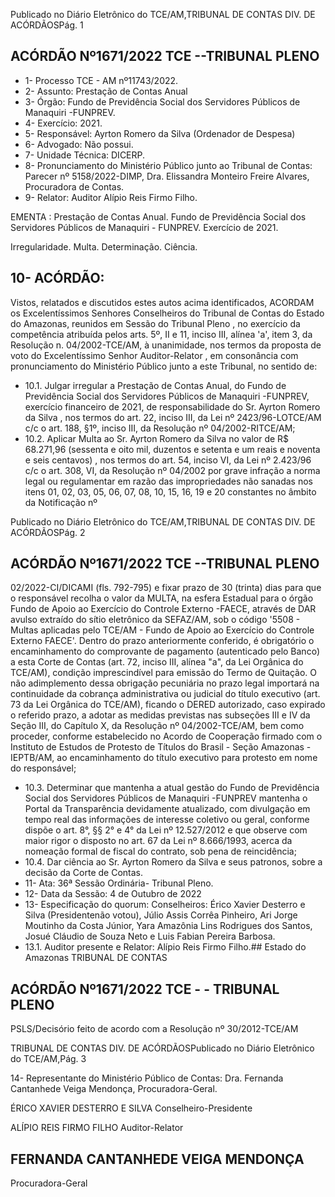 Publicado  no  Diário  Eletrônico do TCE/AM,TRIBUNAL DE CONTAS DIV. DE ACÓRDÃOSPág. 1

## ACÓRDÃO Nº1671/2022  TCE --TRIBUNAL PLENO

- 1- Processo TCE - AM nº11743/2022.
- 2- Assunto: Prestação de Contas Anual
- 3- Órgão: Fundo  de  Previdência  Social dos  Servidores Públicos de Manaquiri -FUNPREV.
- 4- Exercício: 2021.
- 5- Responsável: Ayrton Romero da Silva (Ordenador de Despesa)
- 6- Advogado: Não possui.
- 7- Unidade Técnica: DICERP.
- 8- Pronunciamento  do  Ministério  Público  junto  ao  Tribunal  de  Contas: Parecer  nº 5158/2022-DIMP, Dra. Elissandra Monteiro Freire Alvares, Procuradora de Contas.
- 9- Relator: Auditor Alípio Reis Firmo Filho.

EMENTA : Prestação  de  Contas  Anual.  Fundo  de Previdência Social dos Servidores Públicos de Manaquiri - FUNPREV. Exercício de 2021.

Irregularidade. Multa. Determinação. Ciência.

## 10-  ACÓRDÃO:

Vistos, relatados e discutidos estes autos acima identificados, ACORDAM os Excelentíssimos Senhores Conselheiros do Tribunal de Contas do Estado do Amazonas, reunidos em Sessão do Tribunal Pleno , no exercício da competência atribuída pelos arts. 5º, II e 11, inciso III, alínea 'a', item 3, da Resolução n. 04/2002-TCE/AM, à unanimidade, nos termos da proposta de voto do Excelentíssimo Senhor Auditor-Relator , em consonância com pronunciamento do Ministério Público junto a este Tribunal, no sentido de:

- 10.1. Julgar  irregular a  Prestação  de  Contas  Anual,  do  Fundo  de Previdência Social dos Servidores Públicos de Manaquiri -FUNPREV,  exercício  financeiro  de  2021,  de  responsabilidade do Sr. Ayrton Romero da Silva ,  nos termos do art. 22, inciso III, da Lei nº 2423/96-LOTCE/AM  c/c  o  art.  188,  §1º,  inciso  III,  da Resolução nº 04/2002-RITCE/AM;
- 10.2. Aplicar  Multa ao Sr.  Ayrton  Romero  da  Silva no valor  de  R$ 68.271,96 (sessenta e oito mil, duzentos e setenta e um reais e noventa e seis centavos) , nos termos do art. 54, inciso VI, da Lei nº 2.423/96 c/c o art. 308, VI, da Resolução nº 04/2002 por grave infração a norma legal ou regulamentar em razão das impropriedades não sanadas nos itens 01, 02, 03, 05, 06, 07, 08, 10,  15,  16,  19  e  20  constantes  no  âmbito  da Notificação  nº

Publicado  no  Diário  Eletrônico do TCE/AM,TRIBUNAL DE CONTAS DIV. DE ACÓRDÃOSPág. 2

## ACÓRDÃO Nº1671/2022  TCE --TRIBUNAL PLENO

02/2022-CI/DICAMI (fls. 792-795) e fixar prazo de 30 (trinta) dias para  que  o  responsável  recolha  o  valor  da  MULTA, na  esfera Estadual  para  o  órgão  Fundo  de  Apoio  ao  Exercício  do  Controle Externo -FAECE,  através  de  DAR  avulso  extraído  do  sítio eletrônico  da  SEFAZ/AM, sob o código '5508 - Multas aplicadas pelo TCE/AM - Fundo de Apoio ao Exercício do Controle Externo FAECE'. Dentro do prazo anteriormente conferido, é obrigatório o encaminhamento do comprovante de pagamento (autenticado pelo Banco) a esta Corte de Contas (art. 72, inciso III, alínea "a", da Lei Orgânica  do  TCE/AM),  condição  imprescindível  para  emissão  do Termo de Quitação. O não adimplemento dessa obrigação pecuniária no prazo legal importará na continuidade da cobrança administrativa ou judicial do título executivo (art. 73 da Lei Orgânica do TCE/AM), ficando o DERED  autorizado, caso expirado  o  referido  prazo,  a  adotar  as  medidas  previstas  nas subseções III  e  IV  da  Seção  III,  do  Capítulo  X,  da  Resolução  nº 04/2002-TCE/AM, bem como proceder, conforme estabelecido no Acordo  de  Cooperação  firmado  com  o  Instituto  de  Estudos  de Protesto de Títulos do Brasil  -  Seção Amazonas - IEPTB/AM, ao encaminhamento  do  título  executivo  para  protesto  em  nome  do responsável;

- 10.3. Determinar que mantenha a atual gestão do Fundo de Previdência Social dos Servidores Públicos de Manaquiri -FUNPREV mantenha o Portal da Transparência devidamente atualizado, com divulgação em tempo real das informações de interesse coletivo ou geral, conforme dispõe o art. 8°, §§ 2° e 4° da Lei nº 12.527/2012 e que  observe  com  maior  rigor  o  disposto  no  art.  67  da  Lei  nº 8.666/1993, acerca da nomeação formal de fiscal do contrato, sob pena de reincidência;
- 10.4. Dar  ciência ao Sr.  Ayrton  Romero  da  Silva e  seus  patronos, sobre a decisão da Corte de Contas.
- 11-  Ata: 36ª Sessão Ordinária- Tribunal Pleno.
- 12-  Data da Sessão: 4 de Outubro de 2022
- 13-  Especificação do quorum: Conselheiros: Érico Xavier Desterro e Silva (Presidentenão  votou),  Júlio  Assis  Corrêa  Pinheiro,  Ari  Jorge  Moutinho  da  Costa  Júnior,  Yara Amazônia  Lins  Rodrigues  dos  Santos,  Josué  Cláudio  de  Souza  Neto  e  Luis  Fabian Pereira Barbosa.
- 13.1. Auditor presente e Relator: Alípio Reis Firmo Filho.## Estado do Amazonas TRIBUNAL DE CONTAS

## ACÓRDÃO Nº1671/2022  TCE - - TRIBUNAL PLENO

PSLS/Decisório feito de acordo com a Resolução nº 30/2012-TCE/AM

TRIBUNAL DE CONTAS DIV. DE ACÓRDÃOSPublicado  no  Diário  Eletrônico do TCE/AM,Pág. 3

14-  Representante do Ministério Público de Contas: Dra. Fernanda Cantanhede Veiga Mendonça, Procuradora-Geral.

ÉRICO XAVIER DESTERRO E SILVA Conselheiro-Presidente

ALÍPIO REIS FIRMO FILHO Auditor-Relator

## FERNANDA CANTANHEDE VEIGA MENDONÇA

Procuradora-Geral
